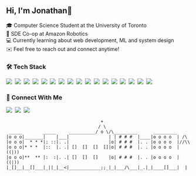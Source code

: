 ## Hi, I'm Jonathan👋
🎓 Computer Science Student at the University of Toronto \
🤖 SDE Co-op at Amazon Robotics \
💻 Currently learning about web development, ML and system design \
✉️ Feel free to reach out and connect anytime!

### 🛠️ Tech Stack
<img src="https://img.shields.io/badge/Angular-DD0031?style=for-the-badge&logo=angular&logoColor=white"/>&nbsp;
<img src="https://img.shields.io/badge/Django-092E20?style=for-the-badge&logo=django&logoColor=green"/>&nbsp;
<img src="https://img.shields.io/badge/Flask-000000?style=for-the-badge&logo=flask&logoColor=white"/>&nbsp;
<img src="https://img.shields.io/badge/gradle-02303A?style=for-the-badge&logo=gradle&logoColor=white"/>&nbsp;
<img src="https://img.shields.io/badge/React-20232A?style=for-the-badge&logo=react&logoColor=61DAFB"/>&nbsp;
<img src="https://img.shields.io/badge/Sass-CC6699?style=for-the-badge&logo=sass&logoColor=white"/>&nbsp;
<img src="https://img.shields.io/badge/C-00599C?style=for-the-badge&logo=c&logoColor=white"/>&nbsp;
<img src="https://img.shields.io/badge/CSS3-1572B6?style=for-the-badge&logo=css3&logoColor=white"/>&nbsp;
<img src="https://img.shields.io/badge/Go-00ADD8?style=for-the-badge&logo=go&logoColor=white"/>&nbsp;
<img src="https://img.shields.io/badge/HTML5-E34F26?style=for-the-badge&logo=html5&logoColor=white"/>&nbsp;
<img src="https://img.shields.io/badge/JavaScript-323330?style=for-the-badge&logo=javascript&logoColor=F7DF1E"/>&nbsp;
<img src="https://img.shields.io/badge/Kotlin-0095D5?&style=for-the-badge&logo=kotlin&logoColor=white"/>&nbsp;
<img src="https://img.shields.io/badge/Numpy-777BB4?style=for-the-badge&logo=numpy&logoColor=white"/>&nbsp;
<img src="https://img.shields.io/badge/Pandas-2C2D72?style=for-the-badge&logo=pandas&logoColor=white"/>&nbsp;
<img src="https://img.shields.io/badge/Python-FFD43B?style=for-the-badge&logo=python&logoColor=blue"/>&nbsp;
<img src="https://img.shields.io/badge/R-276DC3?style=for-the-badge&logo=r&logoColor=white"/>&nbsp;
<img src="https://img.shields.io/badge/TypeScript-007ACC?style=for-the-badge&logo=typescript&logoColor=white"/>

### 🤝 Connect With Me

<a href="https://www.linkedin.com/in/jonathan-ginevro"><img src="https://img.shields.io/badge/LinkedIn-0077B5?style=for-the-badge&logo=linkedin&logoColor=white"/></a>&nbsp;
<a href="https://www.jonathanginevro.com"><img src="https://img.shields.io/badge/website-000000?style=for-the-badge&logo=About.me&logoColor=white"/></a>&nbsp;
<a href="mailto:jonathanginevro@gmail.com"><img src="https://img.shields.io/badge/Gmail-D14836?style=for-the-badge&logo=gmail&logoColor=white"/></a>

```
                                    +             
                                   / \
 _____        _____     __________/ o \/\_________      _________
|o o o|_______|    |___|               | | # # #  |____|o o o o  | /\  
|o o o|  * * *|: ::|. .|               |o| # # #  |. . |o o o o  |//\\ 
|o o o|* * *  |::  |. .| []  []  []  []|o| # # #  |. . |o o o o  |((|))
|o o o|**  ** |:  :|. .| []  []  []    |o| # # #  |. . |o o o o  |((|))
|_[]__|__[]___|_||_|__<|____________;;_|_|___/\___|_.|_|____[]___|  |  
```
